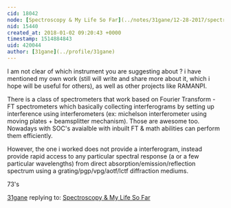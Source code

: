 ```yaml
---
cid: 18042
node: [Spectroscopy & My Life So Far](../notes/31gane/12-28-2017/spectroscopy-my-life-so-far)
nid: 15440
created_at: 2018-01-02 09:20:43 +0000
timestamp: 1514884843
uid: 420044
author: [31gane](../profile/31gane)
---
```


I am not clear of which instrument you are suggesting about ? i have mentioned my own work (still will write and share more about it, which i hope will be useful for others), as well as other projects like RAMANPI.

There is a class of spectrometers that work based on Fourier Transform - FT spectrometers which basically collecting interferograms by setting up interference using interferometers (ex: michelson interferometer using moving plates + beamsplitter mechanism). Those are awesome too. Nowadays with SOC's avaialble with inbuilt FT & math abilities can perform them efficiently. 

However, the one i worked does not provide a interferogram, instead provide rapid access to any particular spectral response (a or a few particular wavelengths) from direct absorption/emission/reflection spectrum using a grating/pgp/vpg/aotf/lctf diffraction mediums. 

73's

[31gane](../profile/31gane) replying to: [Spectroscopy & My Life So Far](../notes/31gane/12-28-2017/spectroscopy-my-life-so-far)

